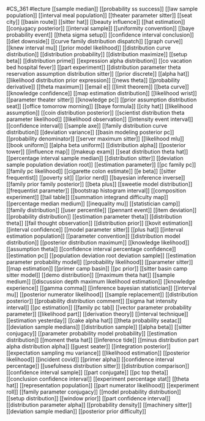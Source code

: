 #CS_361
#lecture
[[sample median]]
[[probability ss success]]
[[law sample population]]
[[interval meal population]]
[[theater parameter sitter]]
[[seat city]]
[[basin route]]
[[sitter hat]]
[[beauty influence]]
[[hat estimation]]
[[conjugacy posterior]]
[[interval sample]]
[[uniformity convention]]
[[baye probability event]]
[[theta sigma setup]]
[[confidence interval conclusion]]
[[diet downside]]
[[curve family distribution dispatch]]
[[graph curve]]
[[knew interval mu]]
[[prior model likelihood]]
[[distribution curve distribution]]
[[distribution probability]]
[[distribution maximize]]
[[setup beta]]
[[distribution prime]]
[[expression alpha distribution]]
[[co vacation bed hospital fever]]
[[part experiment]]
[[distribution parameter theta reservation assumption distribution sitter]]
[[prior discrete]]
[[alpha hat]]
[[likelihood distribution prior expression]]
[[news theta]]
[[probability derivative]]
[[theta maximum]]
[[email e]]
[[limit theorem]]
[[beta curve]]
[[knowledge confidence]]
[[map estimation distribution]]
[[likelihood wrist]]
[[parameter theater sitter]]
[[knowledge pc]]
[[prior assumption distribution seat]]
[[office tomorrow morning]]
[[baye formula]]
[[city hat]]
[[likelihood assumption]]
[[coin distribution posterior]]
[[scientist distribution theta parameter likelihood]]
[[likelihood observation]]
[[intensity event interval]]
[[confidence interval]]
[[sample axe]]
[[family distribution curve distribution]]
[[deviation variance]]
[[basin modeling posterior pc]]
[[probability denominator]]
[[server maximum sitter]]
[[likelihood mlu]]
[[book uniform]]
[[alpha beta uniform]]
[[distribution alpha]]
[[posterior tower]]
[[influence map]]
[[makeup exam]]
[[seat distribution theta hat]]
[[percentage interval sample median]]
[[distribution sitter]]
[[deviation sample population deviation root]]
[[estimation parameter]]
[[pc family pc]]
[[family pc likelihood]]
[[cigarette colon estimate]]
[[e beta]]
[[sitter frequentist]]
[[poverty sit]]
[[prior nerd]]
[[bayesian inference inverse]]
[[family prior family posterior]]
[[beta plus]]
[[sweetie model distribution]]
[[frequentist parameter]]
[[bootstrap histogram interval]]
[[composition experiment]]
[[tail table]]
[[summation integrand difficulty map]]
[[percentage median medium]]
[[inequality mu]]
[[statistician camp]]
[[family distribution]]
[[user percentile]]
[[pennant event]]
[[item deviation]]
[[probability distribution]]
[[estimation parameter theta]]
[[distribution theta]]
[[fail thought observation]]
[[distribution prior]]
[[kovit estimation]]
[[interval confidence]]
[[model parameter sitter]]
[[plus hat]]
[[interval estimation population]]
[[parameter convention]]
[[distribution model distribution]]
[[posterior distribution maximum]]
[[knowledge likelihood]]
[[assumption theta]]
[[confidence interval percentage confidence]]
[[estimation pc]]
[[population deviation root deviation sample]]
[[estimation parameter probability model]]
[[probability likelihood]]
[[parameter sitter]]
[[map estimation]]
[[primer camp basin]]
[[pc prior]]
[[sitter basin camp sitter model]]
[[demo distribution]]
[[maximum theta hat]]
[[sample medium]]
[[discussion depth maximum likelihood estimation]]
[[knowledge experience]]
[[gamma comma]]
[[inference bayesian statistician]]
[[interval mu]]
[[posterior numerator likelihood]]
[[sample replacement]]
[[distribution posterior]]
[[probability distribution comment]]
[[sigma hat intensity interval]]
[[pc estimation]]
[[family pc tab]]
[[vector parameter probability parameter]]
[[likelihood part]]
[[derivation theory]]
[[interval technique]]
[[estimation yesterday]]
[[cake alpha hat]]
[[theta probability seatac]]
[[deviation sample medians]]
[[distribution sample]]
[[alpha beta]]
[[sitter conjugacy]]
[[parameter probability model probability]]
[[estimation distribution]]
[[moment theta hat]]
[[inference tide]]
[[minus distribution part alpha distribution alpha]]
[[guest seater]]
[[integration posterior]]
[[expectation sampling mu variance]]
[[likelihood estimation]]
[[posterior likelihood]]
[[incident covid]]
[[primer alpha]]
[[confidence interval percentage]]
[[usefulness distribution sitter]]
[[distribution comparison]]
[[confidence interval sample]]
[[part conjugate]]
[[pc top theta]]
[[conclusion confidence interval]]
[[experiment percentage stat]]
[[theta hat]]
[[representation population]]
[[part numerator likelihood]]
[[experiment roll]]
[[family parameter conjugacy]]
[[model probability distribution]]
[[setup distribution]]
[[window prior]]
[[part confidence interval]]
[[distribution parameter alpha]]
[[probability density]]
[[machinery sitter]]
[[deviation sample median]]
[[posterior prior difficulty]]
